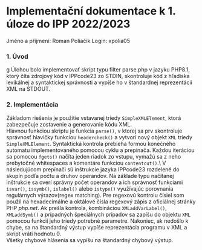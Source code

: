 # Implementační dokumentace k 1. úloze do IPP 2022/2023
Jméno a příjmení: Roman Poliačik
Login: xpolia05

### 1. Úvod
g
Úlohou bolo implementovať skript typu filter parse.php v jazyku PHP8.1, ktorý číta zdrojový kód v IPPcode23 zo STDIN, skontroluje kód z hľadiska lexikálnej a syntaktickej správnosti a vypíše ho v štandardnej reprezentácii XML na STDOUT.

### 2. Implementácia

Základom riešenia je použitie vstavanej triedy `SimpleXMLElement`, ktorá zabezpečuje zostavenie a generovanie kódu XML.\
Hlavnou funkciou skriptu je funkcia `parse()`, v ktorej sa prv skontroluje správnosť hlavičky funkciou `headercheck()` a vytvorí nový objekt `XML` triedy `SimpleXMLElement`. Syntaktická kontrola prebieha formou konečného automatu implementovaného pomocou cyklu a prepínača. Každou iteráciou sa pomocou `fgets()` načíta jeden riadok zo vstupu, vymažú sa z neho prebytočné whitespaces a komentáre funkciou `contentcut()`.\ 
V následujúcom prepínači sú inštrukcie jazyka IPPcode23 rozdelené do skupín podľa počtu a druhov operandov. Na základe typu načítanej inštrukcie sa overí správny počet operandov a ich správnosť funkciami `isvar()`, `issymb()`, `islabel()` alebo `istype()` využívajúc porovnania regulárnych výrazov(regex matching). Pre regexovú kontrolu čísiel som použil na hexadecimálne a oktálové čísla regexový zápis z oficiálnej stránky PHP *php.net*. Ak prešla kontrola, kombináciou `XMLaddVarLabel()`, `XMLaddSymb()` a prípadných špeciálnych prípadov sa zapíšu do objektu `XML` pomocou funkcií jeho triedy potrebné parametre. Nakoniec, ak nedošlo k chybe, sa na štandardný výstup vypíše reprezentácia programu v XML a skript vráti hodnotu 0.\
Všetky chybové hlásenia sa vypíšu na štandardný chybový výstup. 